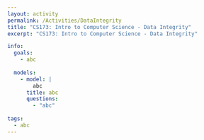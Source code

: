 ```yaml
---
layout: activity
permalink: /Activities/DataIntegrity
title: "CS173: Intro to Computer Science - Data Integrity"
excerpt: "CS173: Intro to Computer Science - Data Integrity"

info:
  goals: 
    - abc
    
  models:
    - model: |
        abc
      title: abc
      questions:
        - "abc"
        
tags:
  - abc  
---
```


